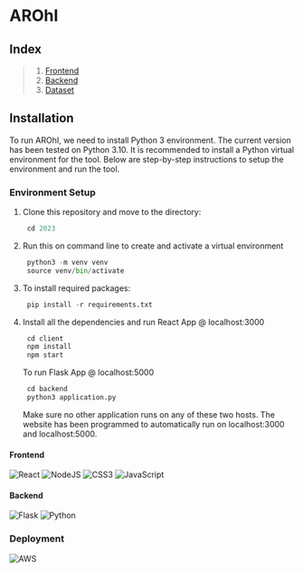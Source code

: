 # AROhI

## Index
> 1. [Frontend](client/)
> 2. [Backend](backend/)
> 3. [Dataset](dataset/)


## Installation

To run AROhI, we need to install Python 3 environment. The current version has been tested on Python 3.10. It is recommended to install a Python virtual environment for the tool. Below are step-by-step instructions to setup the environment and run the tool.

### Environment Setup

1. Clone this repository and move to the directory:
   ```python 
    cd 2023
    ```
2. Run this on command line to create and activate a virtual environment
   ```python 
    python3 -m venv venv
    source venv/bin/activate
    ```
3. To install required packages:
   ```python 
    pip install -r requirements.txt
    ```
   
4. Install all the dependencies and run React App @ localhost:3000
   ```js
    cd client
    npm install
    npm start
    ```
   To run Flask App @ localhost:5000
   ```python
    cd backend
    python3 application.py
    ```
   Make sure no other application runs on any of these two hosts. The website has been programmed to automatically run on localhost:3000 and localhost:5000.

#### Frontend

![React](https://img.shields.io/badge/react-%2320232a.svg?style=for-the-badge&logo=react&logoColor=%2361DAFB)
![NodeJS](https://img.shields.io/badge/node.js-6DA55F?style=for-the-badge&logo=node.js&logoColor=white)
![CSS3](https://img.shields.io/badge/css3-%231572B6.svg?style=for-the-badge&logo=css3&logoColor=white)
![JavaScript](https://img.shields.io/badge/javascript-%23323330.svg?style=for-the-badge&logo=javascript&logoColor=%23F7DF1E)


#### Backend

![Flask](https://img.shields.io/badge/flask-%23000.svg?style=for-the-badge&logo=flask&logoColor=white)
![Python](https://img.shields.io/badge/python-3670A0?style=for-the-badge&logo=python&logoColor=ffdd54)

### Deployment
![AWS](https://img.shields.io/badge/AWS-%23FF9900.svg?style=for-the-badge&logo=amazon-aws&logoColor=white)


